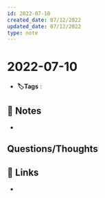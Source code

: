 ```yaml
---
id: 2022-07-10
created_date: 07/12/2022
updated_date: 07/12/2022
type: note
---
```


#  2022-07-10
- **🏷️Tags** :   
[ ](#anki-card)
## 📝 Notes
- 


## Questions/Thoughts


## 🔗 Links
- 